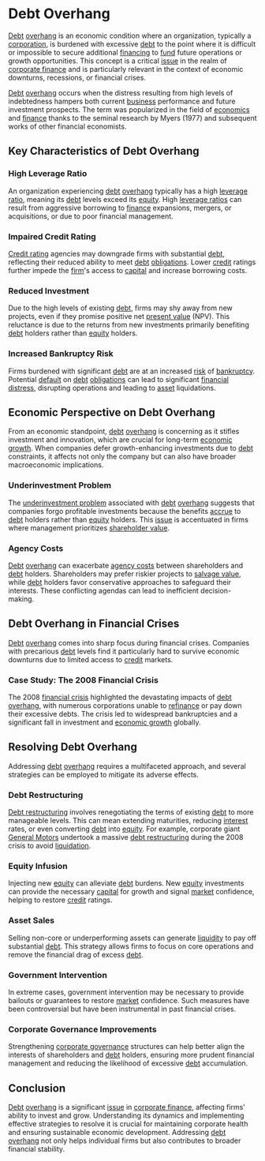 # Debt Overhang

[Debt](../d/debt.md) [overhang](../o/overhang.md) is an economic condition where an organization, typically a [corporation](../c/corporation.md), is burdened with excessive [debt](../d/debt.md) to the point where it is difficult or impossible to secure additional [financing](../f/financing.md) to [fund](../f/fund.md) future operations or growth opportunities. This concept is a critical [issue](../i/issue.md) in the realm of [corporate finance](../c/corporate_finance.md) and is particularly relevant in the context of economic downturns, recessions, or financial crises.

[Debt](../d/debt.md) [overhang](../o/overhang.md) occurs when the distress resulting from high levels of indebtedness hampers both current [business](../b/business.md) performance and future investment prospects. The term was popularized in the field of [economics](../e/economics.md) and [finance](../f/finance.md) thanks to the seminal research by Myers (1977) and subsequent works of other financial economists.

## Key Characteristics of Debt Overhang

### High Leverage Ratio

An organization experiencing [debt](../d/debt.md) [overhang](../o/overhang.md) typically has a high [leverage ratio](../l/leverage_ratio.md), meaning its [debt](../d/debt.md) levels exceed its [equity](../e/equity.md). High [leverage ratios](../l/leverage_ratios.md) can result from aggressive borrowing to [finance](../f/finance.md) expansions, mergers, or acquisitions, or due to poor financial management.

### Impaired Credit Rating

[Credit rating](../c/credit_rating.md) agencies may downgrade firms with substantial [debt](../d/debt.md), reflecting their reduced ability to meet [debt](../d/debt.md) [obligations](../o/obligation.md). Lower [credit](../c/credit.md) ratings further impede the [firm](../f/firm.md)'s access to [capital](../c/capital.md) and increase borrowing costs.

### Reduced Investment

Due to the high levels of existing [debt](../d/debt.md), firms may shy away from new projects, even if they promise positive net [present value](../p/present_value.md) (NPV). This reluctance is due to the returns from new investments primarily benefiting [debt](../d/debt.md) holders rather than [equity](../e/equity.md) holders.

### Increased Bankruptcy Risk

Firms burdened with significant [debt](../d/debt.md) are at an increased [risk](../r/risk.md) of [bankruptcy](../b/bankruptcy.md). Potential [default](../d/default.md) on [debt](../d/debt.md) [obligations](../o/obligation.md) can lead to significant [financial distress](../f/financial_distress.md), disrupting operations and leading to [asset](../a/asset.md) liquidations.

## Economic Perspective on Debt Overhang

From an economic standpoint, [debt](../d/debt.md) [overhang](../o/overhang.md) is concerning as it stifles investment and innovation, which are crucial for long-term [economic growth](../e/economic_growth.md). When companies defer growth-enhancing investments due to [debt](../d/debt.md) constraints, it affects not only the company but can also have broader macroeconomic implications.

### Underinvestment Problem

The [underinvestment problem](../u/underinvestment_problem.md) associated with [debt](../d/debt.md) [overhang](../o/overhang.md) suggests that companies forgo profitable investments because the benefits [accrue](../a/accrue.md) to [debt](../d/debt.md) holders rather than [equity](../e/equity.md) holders. This [issue](../i/issue.md) is accentuated in firms where management prioritizes [shareholder value](../s/shareholder_value.md).

### Agency Costs

[Debt](../d/debt.md) [overhang](../o/overhang.md) can exacerbate [agency costs](../a/agency_costs.md) between shareholders and [debt](../d/debt.md) holders. Shareholders may prefer riskier projects to [salvage value](../s/salvage_value.md), while [debt](../d/debt.md) holders favor conservative approaches to safeguard their interests. These conflicting agendas can lead to inefficient decision-making.

## Debt Overhang in Financial Crises

[Debt](../d/debt.md) [overhang](../o/overhang.md) comes into sharp focus during financial crises. Companies with precarious [debt](../d/debt.md) levels find it particularly hard to survive economic downturns due to limited access to [credit](../c/credit.md) markets.

### Case Study: The 2008 Financial Crisis

The 2008 [financial crisis](../f/financial_crisis.md) highlighted the devastating impacts of [debt](../d/debt.md) [overhang](../o/overhang.md), with numerous corporations unable to [refinance](../r/refinance.md) or pay down their excessive debts. The crisis led to widespread bankruptcies and a significant fall in investment and [economic growth](../e/economic_growth.md) globally.

## Resolving Debt Overhang

Addressing [debt](../d/debt.md) [overhang](../o/overhang.md) requires a multifaceted approach, and several strategies can be employed to mitigate its adverse effects.

### Debt Restructuring

[Debt restructuring](../d/debt_restructuring.md) involves renegotiating the terms of existing [debt](../d/debt.md) to more manageable levels. This can mean extending maturities, reducing [interest](../i/interest.md) rates, or even converting [debt](../d/debt.md) into [equity](../e/equity.md). For example, corporate giant [General Motors](https://www.gm.com) undertook a massive [debt restructuring](../d/debt_restructuring.md) during the 2008 crisis to avoid [liquidation](../l/liquidation.md).

### Equity Infusion

Injecting new [equity](../e/equity.md) can alleviate [debt](../d/debt.md) burdens. New [equity](../e/equity.md) investments can provide the necessary [capital](../c/capital.md) for growth and signal [market](../m/market.md) confidence, helping to restore [credit](../c/credit.md) ratings.

### Asset Sales

Selling non-core or underperforming assets can generate [liquidity](../l/liquidity.md) to pay off substantial [debt](../d/debt.md). This strategy allows firms to focus on core operations and remove the financial drag of excess [debt](../d/debt.md).

### Government Intervention

In extreme cases, government intervention may be necessary to provide bailouts or guarantees to restore [market](../m/market.md) confidence. Such measures have been controversial but have been instrumental in past financial crises.

### Corporate Governance Improvements

Strengthening [corporate governance](../c/corporate_governance.md) structures can help better align the interests of shareholders and [debt](../d/debt.md) holders, ensuring more prudent financial management and reducing the likelihood of excessive [debt](../d/debt.md) accumulation.

## Conclusion

[Debt](../d/debt.md) [overhang](../o/overhang.md) is a significant [issue](../i/issue.md) in [corporate finance](../c/corporate_finance.md), affecting firms' ability to invest and grow. Understanding its dynamics and implementing effective strategies to resolve it is crucial for maintaining corporate health and ensuring sustainable economic development. Addressing [debt](../d/debt.md) [overhang](../o/overhang.md) not only helps individual firms but also contributes to broader financial stability.